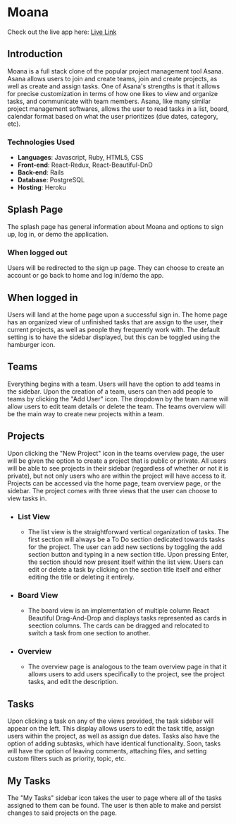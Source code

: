 # Moana

Check out the live app here: [Live Link](https://moana-asana-fullstack-clone.herokuapp.com/#/)

## Introduction

Moana is a full stack clone of the popular project management tool Asana. Asana allows users to join and create teams, join and create projects, as well as create and assign tasks. One of Asana's strengths is that it allows for precise customization in terms of how one likes to view and organize tasks, and communicate with team members. Asana, like many similar project management softwares, allows the user to read tasks in a list, board, calendar format based on what the user prioritizes (due dates, category, etc). 

### Technologies Used
- **Languages**: Javascript, Ruby, HTML5, CSS
- **Front-end**: React-Redux, React-Beautiful-DnD
- **Back-end**: Rails
- **Database**: PostgreSQL
- **Hosting**: Heroku

## Splash Page

The splash page has general information about Moana and options to sign up, log in, or demo the application. 

### When logged out

Users will be redirected to the sign up page. They can choose to create an account or go back to home and log in/demo the app.

## When logged in

Users will land at the home page upon a successful sign in. The home page has an organized view of unfinished tasks that are assign to the user, their current projects, as well as people they frequently work with. The default setting is to have the sidebar displayed, but this can be toggled using the hamburger icon. 

## Teams

Everything begins with a team. Users will have the option to add teams in the sidebar. Upon the creation of a team, users can then add people to teams by clicking the "Add User" icon. The dropdown by the team name will allow users to edit team details or delete the team. The teams overview will be the main way to create new projects within a team.

## Projects

Upon clicking the "New Project" icon in the teams overview page, the user will be given the option to create a project that is public or private. All users will be able to see projects in their sidebar (regardless of whether or not it is private), but not only users who are within the project will have access to it. Projects can be accessed via the home page, team overview page, or the sidebar. The project comes with three views that the user can choose to view tasks in.

- ### List View
    - The list view is the straightforward vertical organization of tasks. The first section will always be a To Do section dedicated towards tasks for the project. The user can add new sections by toggling the add section button and typing in a new section title. Upon pressing Enter, the section should now present itself within the list view. Users can edit or delete a task by clicking on the section title itself and either editing the title or deleting it entirely. 

- ### Board View
    - The board view is an implementation of multiple column React Beautiful Drag-And-Drop and displays tasks represented as cards in seection columns. The cards can be dragged and relocated to switch a task from one section to another. 

- ### Overview
    - The overview page is analogous to the team overview page in that it allows users to add users specifically to the project, see the project tasks, and edit the description. 

## Tasks

Upon clicking a task on any of the views provided, the task sidebar will appear on the left. This display allows users to edit the task title, assign users within the project, as well as assign due dates. Tasks also have the option of adding subtasks, which have identical functionality. Soon, tasks will have the option of leaving comments, attaching files, and setting custom filters such as priority, topic, etc. 

## My Tasks

The "My Tasks" sidebar icon takes the user to page where all of the tasks assigned to them can be found. The user is then able to make and persist changes to said projects on the page. 